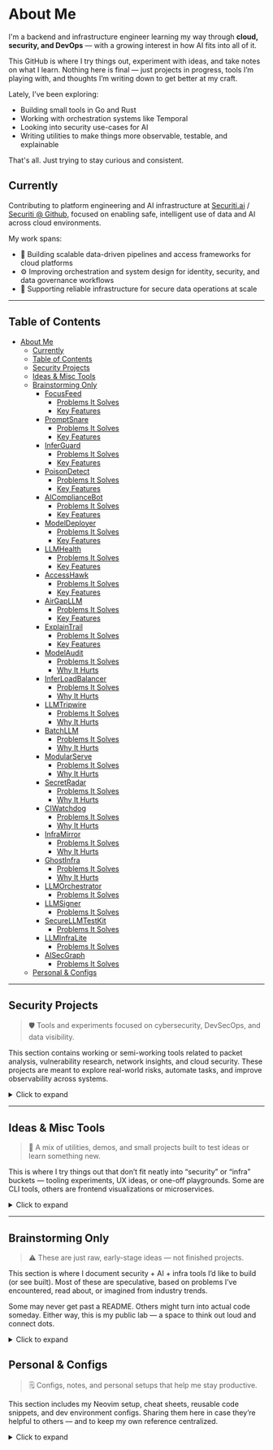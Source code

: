 # About Me

I'm a backend and infrastructure engineer learning my way through **cloud, security, and DevOps** — with a growing interest in how AI fits into all of it.

This GitHub is where I try things out, experiment with ideas, and take notes on what I learn. Nothing here is final — just projects in progress, tools I’m playing with, and thoughts I’m writing down to get better at my craft.

Lately, I’ve been exploring:

- Building small tools in Go and Rust
- Working with orchestration systems like Temporal
- Looking into security use-cases for AI
- Writing utilities to make things more observable, testable, and explainable

That's all. Just trying to stay curious and consistent.

## Currently

Contributing to platform engineering and AI infrastructure at [Securiti.ai](https://securiti.ai) / [Securiti @ Github](https://github.com/securitiai), focused on enabling safe, intelligent use of data and AI across cloud environments.

My work spans:

- 🧱 Building scalable data-driven pipelines and access frameworks for cloud platforms
- ⚙️ Improving orchestration and system design for identity, security, and data governance workflows
- 🔐 Supporting reliable infrastructure for secure data operations at scale

---

## Table of Contents

- [About Me](#about-me)
  - [Currently](#currently)
  - [Table of Contents](#table-of-contents)
  - [Security Projects](#security-projects)
  - [Ideas \& Misc Tools](#ideas--misc-tools)
  - [Brainstorming Only](#brainstorming-only)
    - [FocusFeed](#focusfeed)
      - [Problems It Solves](#problems-it-solves)
      - [Key Features](#key-features)
    - [PromptSnare](#promptsnare)
      - [Problems It Solves](#problems-it-solves-1)
      - [Key Features](#key-features-1)
    - [InferGuard](#inferguard)
      - [Problems It Solves](#problems-it-solves-2)
      - [Key Features](#key-features-2)
    - [PoisonDetect](#poisondetect)
      - [Problems It Solves](#problems-it-solves-3)
      - [Key Features](#key-features-3)
    - [AIComplianceBot](#aicompliancebot)
      - [Problems It Solves](#problems-it-solves-4)
      - [Key Features](#key-features-4)
    - [ModelDeployer](#modeldeployer)
      - [Problems It Solves](#problems-it-solves-5)
      - [Key Features](#key-features-5)
    - [LLMHealth](#llmhealth)
      - [Problems It Solves](#problems-it-solves-6)
      - [Key Features](#key-features-6)
    - [AccessHawk](#accesshawk)
      - [Problems It Solves](#problems-it-solves-7)
      - [Key Features](#key-features-7)
    - [AirGapLLM](#airgapllm)
      - [Problems It Solves](#problems-it-solves-8)
      - [Key Features](#key-features-8)
    - [ExplainTrail](#explaintrail)
      - [Problems It Solves](#problems-it-solves-9)
      - [Key Features](#key-features-9)
    - [ModelAudit](#modelaudit)
      - [Problems It Solves](#problems-it-solves-10)
      - [Why It Hurts](#why-it-hurts)
    - [InferLoadBalancer](#inferloadbalancer)
      - [Problems It Solves](#problems-it-solves-11)
      - [Why It Hurts](#why-it-hurts-1)
    - [LLMTripwire](#llmtripwire)
      - [Problems It Solves](#problems-it-solves-12)
      - [Why It Hurts](#why-it-hurts-2)
    - [BatchLLM](#batchllm)
      - [Problems It Solves](#problems-it-solves-13)
      - [Why It Hurts](#why-it-hurts-3)
    - [ModularServe](#modularserve)
      - [Problems It Solves](#problems-it-solves-14)
      - [Why It Hurts](#why-it-hurts-4)
    - [SecretRadar](#secretradar)
      - [Problems It Solves](#problems-it-solves-15)
      - [Why It Hurts](#why-it-hurts-5)
    - [CIWatchdog](#ciwatchdog)
      - [Problems It Solves](#problems-it-solves-16)
      - [Why It Hurts](#why-it-hurts-6)
    - [InfraMirror](#inframirror)
      - [Problems It Solves](#problems-it-solves-17)
      - [Why It Hurts](#why-it-hurts-7)
    - [GhostInfra](#ghostinfra)
      - [Problems It Solves](#problems-it-solves-18)
      - [Why It Hurts](#why-it-hurts-8)
    - [LLMOrchestrator](#llmorchestrator)
      - [Problems It Solves](#problems-it-solves-19)
    - [LLMSigner](#llmsigner)
      - [Problems It Solves](#problems-it-solves-20)
    - [SecureLLMTestKit](#securellmtestkit)
      - [Problems It Solves](#problems-it-solves-21)
    - [LLMInfraLite](#llminfralite)
      - [Problems It Solves](#problems-it-solves-22)
    - [AISecGraph](#aisecgraph)
      - [Problems It Solves](#problems-it-solves-23)
  - [Personal \& Configs](#personal--configs)

---

## Security Projects

> 🛡️ Tools and experiments focused on cybersecurity, DevSecOps, and data visibility.

This section contains working or semi-working tools related to packet analysis, vulnerability research, network insights, and cloud security. These projects are meant to explore real-world risks, automate tasks, and improve observability across systems.

<details>
<summary>Click to expand</summary>

1. [`SecChapter`](https://github.com/Rubix982/SecChapter) — Long-term documentation of my journey in Cloud, Cybersecurity, and DevOps.
2. [`StructDiff`](https://github.com/Rubix982/StructDiff) — JSON structural diffing tool for easier inspection of data changes.
3. [`ScrapChat`](https://github.com/Rubix982/ScrapChat) — Tool to organize ChatGPT outputs into readable markdown sections.
4. [`ps`](https://github.com/Rubix982/ps) — A packet sniffer and network monitor built in Rust.
5. [`argo-apps`](https://github.com/Rubix982/argo-apps) — ArgoCD-based demos for distributed system orchestration.
6. [`NetPulse`](https://github.com/Rubix982/NetPulse) — Periodic internet speed monitor for local analysis.
7. [`VulnData`](https://github.com/Rubix982/VulnData) — Future dataset project for vulnerability scraping and LLM-assisted security insight.
8. [`CyberScope`](https://github.com/Rubix982/CyberScope-A-Comprehensive-Analysis-Repository) — Security dataset analysis based on public Kaggle sources.

</details>

---

## Ideas & Misc Tools

> 🧰 A mix of utilities, demos, and small projects built to test ideas or learn something new.

This is where I try things out that don’t fit neatly into “security” or “infra” buckets — tooling experiments, UX ideas, or one-off playgrounds. Some are CLI tools, others are frontend visualizations or microservices.

<details>
<summary>Click to expand</summary>

1. [`Cyberflow`](https://github.com/Rubix982/Cyberflow) — Temporal + Go-based scanner for threat intel, enriched and cached locally.
2. [`Triage`](https://github.com/Rubix982/triage) — Electron-based issue triage dashboard with D3 and DuckDB.
3. [`Thoughts`](https://github.com/Rubix982/thoughts) — A CLI utility for fast personal note-taking.
4. [`EsMappingTests`](https://github.com/Rubix982/es-mapping-tests) — Elasticsearch mapping experiments.
5. [`SimpleMicroservice`](https://github.com/Rubix982/SimpleMicroservice) — Basic microservice starter template.
6. [`network_agent`](https://github.com/Rubix982/network_agent) — Local network statistics monitoring agent.
7. [`http-showcase`](https://github.com/Rubix982/http-showcase) — Demos of HTTP/1.1, HTTP/2, and HTTP/3 features.
8. [`go-ssl`](https://github.com/Rubix982/go-ssl) — Go project to inspect SSL/TLS issues.
9. [`GoRoutinesAndConcurrency`](https://github.com/Rubix982/GoRoutinesAndConcurrency) — Go concurrency exploration.

</details>

---

## Brainstorming Only

> ⚠️ These are just raw, early-stage ideas — not finished projects.

This section is where I document security + AI + infra tools I’d like to build (or see built). Most of these are speculative, based on problems I’ve encountered, read about, or imagined from industry trends.

Some may never get past a README. Others might turn into actual code someday. Either way, this is my public lab — a space to think out loud and connect dots.

<details>
<summary>Click to expand</summary>

---

### FocusFeed

<details>
<summary>Click to expand</summary>

**FocusFeed** is a personal, LLM-powered command center for daily knowledge and updates.

An MCP-style system that connects LLMs (like ChatGPT or Claude) to your key information feeds — so you wake up to a structured, summarized digest of everything that matters.

#### Problems It Solves

- Overwhelming inboxes and news feeds
- Time wasted identifying important content
- Passive reading habits
- Loss of context and connection between information sources

#### Key Features

- 📬 Pulls from Gmail, GitHub, Hacker News, RSS, Reddit, and arXiv
- 🧠 GPT/Claude summarization and context-based commentary
- 📚 Highlights key terms and vocabulary
- 📆 Generates digest in Markdown, email, or TUI
- 🔌 Easily extensible with new tools and endpoints
- 🛠️ 100% self-hosted / local by design — no vendor lock-in

</details>

### PromptSnare

<details>
<summary>Click to expand</summary>

**PromptSnare** detects adversarial prompt injection attempts in LLM systems and enforces safe prompt structures.

#### Problems It Solves

- Prompt manipulation degrading model behavior
- Injection attacks leaking private model data
- Loss of trust in enterprise AI interfaces

#### Key Features

- 🔍 Scans for adversarial patterns using token inspection and prompt history
- 🧱 Enforces safe prompt templates
- 🛡️ Compatible with OpenAI, local LLMs, and prompt chaining pipelines

</details>

---

### InferGuard

<details>
<summary>Click to expand</summary>

**InferGuard** is a usage anomaly detector for LLM APIs that prevents stolen API token abuse and inference cost leaks.

#### Problems It Solves

- Unnoticed token theft and abuse
- Sudden billing spikes from inference load
- Lack of behavioral access monitoring for AI APIs

#### Key Features

- 📈 Tracks usage spikes and frequency patterns
- ⚠️ Raises alerts on behavioral shifts
- 🧩 Hooks into billing dashboards and monitoring stacks

</details>

---

### PoisonDetect

<details>
<summary>Click to expand</summary>

**PoisonDetect** identifies tampering, bias, and poisoning in ML training datasets.

#### Problems It Solves

- Silent model poisoning in open-source data
- Training on duplicated or biased samples
- Lack of confidence in fine-tuning sources

#### Key Features

- 🧠 Clustering + anomaly detection on labels and samples
- 🧹 Noise filtering and scoring
- 📊 Integration with dataset pre-processing workflows

</details>

---

### AIComplianceBot

<details>
<summary>Click to expand</summary>

**AIComplianceBot** checks AI pipelines against privacy and security compliance standards like GDPR, HIPAA, and ISO 27001.

#### Problems It Solves

- AI use in regulated industries (health, finance) without auditing
- Lack of paper trails for data access and processing
- Inability to show regulators that AI systems are compliant

#### Key Features

- 🧾 Scans data flow in AI APIs and pipelines
- 🔍 Flags PII exposure in prompts, logs, and models
- 📋 Generates audit-ready reports

</details>

---

### ModelDeployer

<details>
<summary>Click to expand</summary>

**ModelDeployer** brings GitOps-style deployment to ML models, ensuring consistency across dev/stage/prod.

#### Problems It Solves

- Drift between model versions in different environments
- Manual copy-pasting of weights and configs
- Accidental use of outdated or incorrect models

#### Key Features

- 🗃️ Hash-based versioning of weights and configs
- 🔁 Rollbacks and deploy histories
- ⚙️ Works with HuggingFace, ONNX, PyTorch, etc.

</details>

---

### LLMHealth

<details>
<summary>Click to expand</summary>

**LLMHealth** offers real-time observability for LLM inference pipelines: latency, error rates, and cost insights.

#### Problems It Solves

- Inference slowdowns going undetected
- Silent memory leaks and performance regressions
- Difficulty debugging inference failures in prod

#### Key Features

- 📈 Prometheus/Grafana integration
- 🛑 OOM and latency spike alerts
- 🧩 Token-level profiling

</details>

---

### AccessHawk

<details>
<summary>Click to expand</summary>

**AccessHawk** tracks API token usage and behavior in LLM clusters to prevent insider threats and shadow access.

#### Problems It Solves

- Insider misuse of sensitive LLM features
- No visibility into who accessed what and when
- Long-lived, unused API tokens going unchecked

#### Key Features

- 🕵️ Role-based access maps
- 📊 Heatmap of API call activity
- ⚠️ Alerting for outlier behavior

</details>

---

### AirGapLLM

<details>
<summary>Click to expand</summary>

**AirGapLLM** is a self-hosted, air-gapped LLM deployment system with built-in access controls and observability.

#### Problems It Solves

- Regulatory restrictions on cloud AI use
- Need for full on-prem control and security
- Risk of leaking data through public APIs

#### Key Features

- 🔐 Sandboxed GPU runners (Docker, Firecracker)
- 🧾 Logs every API call with signed hashes
- 🚪 Access throttling and prompt whitelisting

</details>

---

### ExplainTrail

<details>
<summary>Click to expand</summary>

**ExplainTrail** creates a traceable prompt-response history with metadata to explain AI decisions.

#### Problems It Solves

- “Black box” behavior in enterprise AI
- Legal/compliance challenges for explainability
- Lack of reproducibility in LLM-driven actions

#### Key Features

- 📚 Logs prompt, context, model, and response
- 🔗 Metadata linking and version stamping
- ✅ Markdown or JSON-based explainability format

</details>

---

### ModelAudit

<details>
<summary>Click to expand</summary>

**ModelAudit** — Immutable logging + role-based audit trail for model access.

**Tags** - AI, Security

#### Problems It Solves

- Model access without accountability

#### Why It Hurts

- No logging = no blame if things go wrong

</details>

---

### InferLoadBalancer

<details>
<summary>Click to expand</summary>

**InferLoadBalancer** — Smart batching and token-limit prediction for model serving

**Tags** - AI, Infrastructure

#### Problems It Solves

- Large model deployment eats too much memory

#### Why It Hurts

- Infra teams struggle with OOM crashes

</details>

---

### LLMTripwire

<details>
<summary>Click to expand</summary>

**LLMHealth** — Prometheus/Grafana exporter for inference metrics.

**Tags** - AI, Infrastructure

#### Problems It Solves

- Model version mismatch across dev/stage/prod

#### Why It Hurts

- Unexpected behaviors, hard to debug

</details>

---

### BatchLLM

<details>
<summary>Click to expand</summary>

**BatchLLM** — Batching layer that groups inference calls based on size/priority.

**Tags** - AI, Infrastructure

#### Problems It Solves

- GPU resources are under-utilized

#### Why It Hurts

- Wasted compute, high infra costs

</details>

---

### ModularServe

<details>
<summary>Click to expand</summary>

**ModularServe** — Declarative YAML config for multi-modal inference APIs.

**Tags** - AI, Infrastructure

#### Problems It Solves

- Multi-modal model chaos

#### Why It Hurts

- Text, image, audio all need different runtimes

</details>

---

### SecretRadar

<details>
<summary>Click to expand</summary>

**SecretRadar** — Scans K8s, Vault, and envs for unmanaged secrets.

**Tags** - Security, Infrastructure

#### Problems It Solves

- No visibility into what secrets exist in your cluster

#### Why It Hurts

- Secret sprawl = breach risk.

</details>

---

### CIWatchdog

<details>
<summary>Click to expand</summary>

**CIWatchdog** - Sign and verify every CI artifact, from code to container.

**Tags** - Security, Infrastructure

#### Problems It Solves

- CI/CD pipelines are easily poisoned

#### Why It Hurts

- One bad push = widespread compromise

</details>

---

### InfraMirror

<details>
<summary>Click to expand</summary>

**InfraMirror** - Compares actual cloud state with IaC and highlights drifts

**Tags** - Security, Infrastructure

#### Problems It Solves

- IaC drift causes silent vulnerabilities

#### Why It Hurts

- Prod != Git = blind spots

</details>

---

### GhostInfra

<details>
<summary>Click to expand</summary>

**GhostInfra** - Builds a graph of cloud assets and flags ownerless nodes

**Tags** - Security, Infrastructure

#### Problems It Solves

- Shadow infra gets spun up and forgotten

#### Why It Hurts

- Unbilled/unaudited systems = easy attack targets

</details>

---

### LLMOrchestrator

<details>
<summary>Click to expand</summary>

**LLMOrchestrator** - CLI or GUI to connect models, preprocessors, and filters like a DAG

**Tags** - Platform, Utility Tooling

#### Problems It Solves

- Difficult to orchestrate multiple models/tools

</details>

---

### LLMSigner

<details>
<summary>Click to expand</summary>

**LLMSigner** - Adds cryptographic signing to every prompt-response pair

**Tags** - Platform, Utility Tooling

#### Problems It Solves

- Need signed metadata for AI actions

</details>

---

### SecureLLMTestKit

<details>
<summary>Click to expand</summary>

**SecureLLMTestKit** - Dockerized replayable attack/test pipeline with logs

**Tags** - Platform, Utility Tooling

#### Problems It Solves

- Security researchers need reproducible testbeds

</details>

---

### LLMInfraLite

<details>
<summary>Click to expand</summary>

**LLMInfraLite** - Local GPU/CPU inference deployer + observability bundle

**Tags** - Platform, Utility Tooling

#### Problems It Solves

- Developers need local AI infra that just works

</details>

---

### AISecGraph

<details>
<summary>Click to expand</summary>

**AISecGraph** - Visual dependency + threat model of entire AI pipeline

**Tags** - Platform, Utility Tooling

#### Problems It Solves

- Hard to reason about AI system security posture

</details>

---

</details>

## Personal & Configs

> 🗒️ Configs, notes, and personal setups that help me stay productive.

This section includes my Neovim setup, cheat sheets, reusable code snippets, and dev environment configs. Sharing them here in case they’re helpful to others — and to keep my own reference centralized.

<details>
<summary>Click to expand</summary>

1. [`nvim`](https://github.com/Rubix982/nvim) — My personal Neovim configuration.
2. [`diary`](https://github.com/Rubix982/diary) — Personal learnings and re-usable knowledge notes.
3. [`CodeToolBox`](https://github.com/Rubix982/CodeToolbox) — Handy scripts and productivity utilities.
4. [`LangLib`](https://github.com/Rubix982/LangLib) — Competitive programming language utility repo.
5. [`kali-linux-ctf`](https://github.com/Rubix982/kali-linux-ctf) — Vagrant + Kali setup for security challenges.
6. [`LeetCode`](https://github.com/Rubix982/LeetCode) — My solutions to Leetcode problems.

</details>
